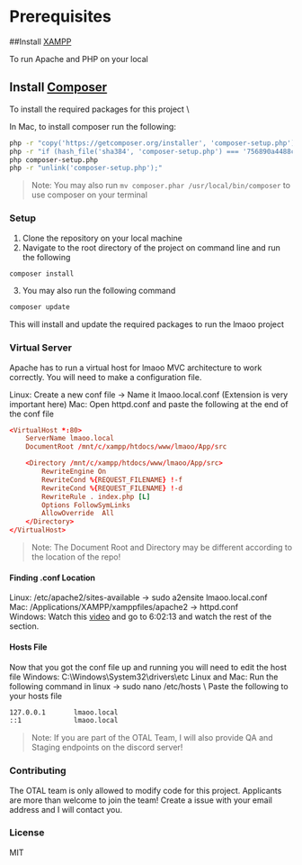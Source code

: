 # Prerequisites

##Install [XAMPP](https://www.apachefriends.org/download.html) 

To run Apache and PHP on your local

## Install [Composer](https://getcomposer.org/download/) 

To install the required packages for this project \

In Mac, to install composer run the following:

```bash 
php -r "copy('https://getcomposer.org/installer', 'composer-setup.php');"
php -r "if (hash_file('sha384', 'composer-setup.php') === '756890a4488ce9024fc62c56153228907f1545c228516cbf63f885e036d37e9a59d27d63f46af1d4d07ee0f76181c7d3') { echo 'Installer verified'; } else { echo 'Installer corrupt'; unlink('composer-setup.php'); } echo PHP_EOL;"
php composer-setup.php
php -r "unlink('composer-setup.php');"
```
> Note: You may also run `mv composer.phar /usr/local/bin/composer` to use composer on your terminal

### Setup

1. Clone the repository on your local machine
2. Navigate to the root directory of the project on command line and run the following

```bash 
composer install
```
3. You may also run the following command
```bash 
composer update
```
This will install and update the required packages to run the lmaoo project

### Virtual Server
Apache has to run a virtual host for lmaoo MVC architecture to work correctly. You will need to make a configuration file.

Linux: Create a new conf file -> Name it lmaoo.local.conf (Extension is very important here)
Mac: Open httpd.conf and paste the following at the end of the conf file

```conf
<VirtualHost *:80>
    ServerName lmaoo.local
    DocumentRoot /mnt/c/xampp/htdocs/www/lmaoo/App/src

    <Directory /mnt/c/xampp/htdocs/www/lmaoo/App/src>
        RewriteEngine On
        RewriteCond %{REQUEST_FILENAME} !-f
        RewriteCond %{REQUEST_FILENAME} !-d
        RewriteRule . index.php [L]
        Options FollowSymLinks
        AllowOverride  All
    </Directory>
</VirtualHost>
```
> Note: The Document Root and Directory may be different according to the location of the repo!

#### Finding .conf Location 
Linux: /etc/apache2/sites-available -> sudo a2ensite lmaoo.local.conf \
Mac: /Applications/XAMPP/xamppfiles/apache2 -> httpd.conf \
Windows: Watch this [video](https://www.youtube.com/watch?v=2eebptXfEvw) and go to 6:02:13 and watch the rest of the section.

#### Hosts File

Now that you got the conf file up and running you will need to edit the host file
Windows: C:\Windows\System32\drivers\etc
Linux and Mac: Run the following command in linux -> sudo nano /etc/hosts \ 
Paste the following to your hosts file
```txt
127.0.0.1       lmaoo.local
::1             lmaoo.local
```
> Note: If you are part of the OTAL Team, I will also provide QA and Staging endpoints on the discord server!

### Contributing
The OTAL team is only allowed to modify code for this project. Applicants are more than welcome to join the team! Create a issue with your email address and I will contact you.

### License
MIT